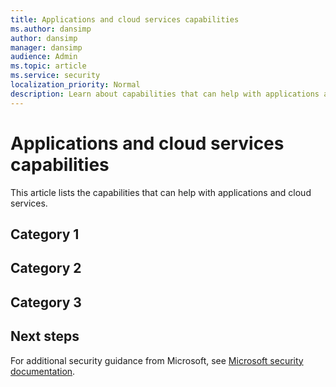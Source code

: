 ```yaml
---
title: Applications and cloud services capabilities
ms.author: dansimp
author: dansimp
manager: dansimp
audience: Admin
ms.topic: article
ms.service: security
localization_priority: Normal
description: Learn about capabilities that can help with applications and cloud services.
---
```


# Applications and cloud services capabilities
This article lists the capabilities that can help with applications and cloud services.

## Category 1


## Category 2


## Category 3

## Next steps

For additional security guidance from Microsoft, see [Microsoft security documentation](/security/).
